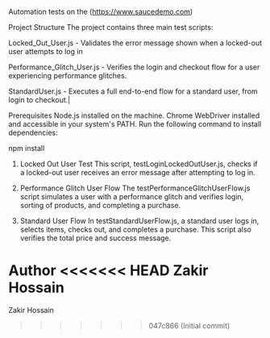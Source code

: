 Automation tests on the (https://www.saucedemo.com) 

Project Structure
The project contains three main test scripts:

Locked_Out_User.js - Validates the error message shown when a locked-out user attempts to log in

Performance_Glitch_User.js - Verifies the login and checkout flow for a user experiencing performance glitches.

StandardUser.js - Executes a full end-to-end flow for a standard user, from login to checkout.|

Prerequisites
Node.js installed on the machine.
Chrome WebDriver installed and accessible in your system's PATH.
Run the following command to install dependencies:

npm install


1. Locked Out User Test
This script, testLoginLockedOutUser.js, checks if a locked-out user receives an error message after attempting to log in.

2. Performance Glitch User Flow
The testPerformanceGlitchUserFlow.js script simulates a user with a performance glitch and verifies login, sorting of products, and completing a purchase.

3. Standard User Flow
In testStandardUserFlow.js, a standard user logs in, selects items, checks out, and completes a purchase. This script also verifies the total price and success message.

Author
<<<<<<< HEAD
Zakir Hossain
=======
Zakir Hossain
>>>>>>> 047c866 (Initial commit)

